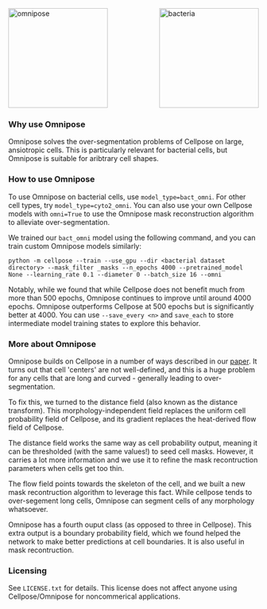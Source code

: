 <img src="https://github.com/MouseLand/cellpose/blob/master/cellpose/omnipose/logo3.png?raw=true" width="200" title="bacteria" alt="bacteria" align="right" vspace = "0">
<img src="https://github.com/MouseLand/cellpose/blob/master/cellpose/omnipose/logo.png?raw=true" width="200" title="omnipose" alt="omnipose" align="center" vspace = "0">

### Why use Omnipose
Omnipose solves the over-segmentation problems of Cellpose on large, ansiotropic cells. This is particularly relevant for bacterial cells, but Omnipose is suitable for aribtrary cell shapes.

### How to use Omnipose
To use Omnipose on bacterial cells, use `model_type=bact_omni`. For other cell types, try `model_type=cyto2_omni`. You can also use your own Cellpose models with `omni=True` to use the Omnipose mask reconstruction algorithm to alleviate over-segmentation. 

We trained our `bact_omni` model using the following command, and you can train custom Omnipose models similarly:

`python -m cellpose --train --use_gpu --dir <bacterial dataset directory> --mask_filter _masks --n_epochs 4000 --pretrained_model None --learning_rate 0.1 --diameter 0 --batch_size 16 --omni`

Notably, while we found that while Cellpose does not benefit much from more than 500 epochs, Omnipose continues to improve until around 4000 epochs. Omnipose outperforms Cellpose at 500 epochs but is significantly better at 4000. You can use `--save_every <n>` and `save_each` to store intermediate model training states to explore this behavior. 

### More about Omnipose
Omnipose builds on Cellpose in a number of ways described in our [paper](http://biorxiv.org/content/early/2021/11/04/2021.11.03.467199). It turns out that cell 'centers' are not well-defined, and this is a huge problem for any cells that are long and curved - generally leading to over-segmentation.

To fix this, we turned to the distance field (also known as the distance transform). This morphology-independent field replaces the uniform cell probability field of Cellpose, and its gradient replaces the heat-derived flow field of Cellpose. 

The distance field works the same way as cell probability output, meaning it can be thresholded (with the same values!) to seed cell masks. However, it carries a lot more information and we use it to refine the mask recontruction parameters when cells get too thin.

The flow field points towards the skeleton of the cell, and we built a new mask recontruction algorithm to leverage this fact. While cellpose tends to over-segement long cells, Omnipose can segment cells of any morphology whatsoever.

Omnipose has a fourth ouput class (as opposed to three in Cellpose). This extra output is a boundary probability field, which we found helped the network to make better predictions at cell boundaries. It is also useful in mask recontruction. 

### Licensing
See `LICENSE.txt` for details. This license does not affect anyone using Cellpose/Omnipose for noncommerical applications. 
